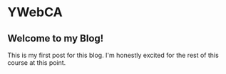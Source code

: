  # YWebCA


 ## Welcome to my Blog!

This is my first post for this blog. I'm honestly excited for the rest of this course at this point.